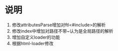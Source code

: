 # 说明

1. 修改attributesParse增加对ftl<#include>的解析
2. 修改index中增加对路径不带~认为是全局路径的解析
3. 增加自定义loader的功能
4. 根据html-loader修改
